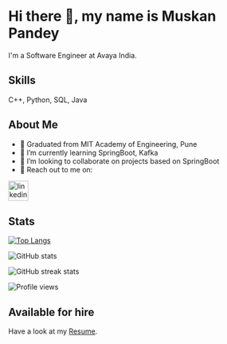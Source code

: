 # Hi there 👋, my name is Muskan Pandey
I'm a Software Engineer at Avaya India.

## Skills
C++, Python, SQL, Java

## About Me
- 🏫 Graduated from MIT Academy of Engineering, Pune  
- 🌱 I’m currently learning SpringBoot, Kafka 
- 👯 I’m looking to collaborate on projects based on SpringBoot
- 💬 Reach out to me on:

[<img src='https://cdn.jsdelivr.net/npm/simple-icons@3.0.1/icons/linkedin.svg' alt='linkedin' height='40'>](https://www.linkedin.com/in/muskan-pandey)

## Stats
[![Top Langs](https://github-readme-stats.vercel.app/api/top-langs/?username=13muskanp)](https://github.com/anuraghazra/github-readme-stats)

![GitHub stats](https://github-readme-stats.vercel.app/api?username=13muskanp&show_icons=true&count_private=true)  

![GitHub streak stats](https://github-readme-streak-stats.herokuapp.com/?user=13muskanp)  

![Profile views](https://gpvc.arturio.dev/13muskanp)  

## Available for hire
Have a look at my [Resume](https://github.com/13muskanp/13muskanp/raw/main/docs/Muskan%20Pandey-%20July2021.pdf).
